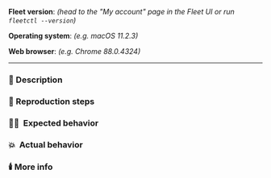 **Fleet version**: _(head to the "My account" page in the Fleet UI or run `fleetctl --version`)_

**Operating system**: _(e.g. macOS 11.2.3)_

**Web browser**: _(e.g. Chrome 88.0.4324)_

<hr/>

### 📝 Description
<!-- Provide a brief, detailed description of the issue you observed. -->

### 👣  Reproduction steps
<!-- What step-by-step actions did you take? -->

### 🧑‍💻  Expected behavior
<!-- What did you expect to see? -->


### 💥  Actual behavior
<!-- What did you see instead? -->


### 🕯️ More info
<!-- Add any additional details you think could be relevant to solving the bug, or context for reproduction (e.g., "this does not reproduce when..."). -->

<!-- If this is a performance issue: Please [follow these steps](https://fleetdm.com/docs/using-fleet/monitoring-fleet#debugging-performance-issues) to generate and attach a debug archive. -->

<!-- Please provide screenshots or video of the issue when possible. -->

